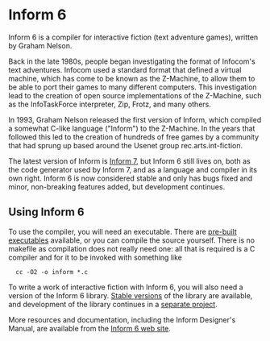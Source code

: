 # Inform 6

Inform 6 is a compiler for interactive fiction (text adventure games), written by Graham Nelson.

Back in the late 1980s, people began investigating the format of Infocom's text adventures. Infocom used a standard format that defined a virtual machine, which has come to be known as the Z-Machine, to allow them to be able to port their games to many different computers. This investigation lead to the creation of open source implementations of the Z-Machine, such as the InfoTaskForce interpreter, Zip, Frotz, and many others.

In 1993, Graham Nelson released the first version of Inform, which compiled a somewhat C-like language ("Inform") to the Z-Machine. In the years that followed this led to the creation of hundreds of free games by a community that had sprung up based around the Usenet group rec.arts.int-fiction.

The latest version of Inform is [Inform 7](http://inform7.com/), but Inform 6 still lives on, both as the code generator used by Inform 7, and as a language and compiler in its own right. Inform 6 is now considered stable and only has bugs fixed and minor, non-breaking features added, but development continues.

## Using Inform 6

To use the compiler, you will need an executable. There are [pre-built executables](https://ifarchive.org/indexes/if-archive/infocom/compilers/inform6/executables/) available, or you can compile the source yourself. There is no makefile as compilation does not really need one: all that is required is a C compiler and for it to be invoked with something like

      cc -O2 -o inform *.c
      
To write a work of interactive fiction with Inform 6, you will also need a version of the Inform 6 library. [Stable versions](https://ifarchive.org/indexes/if-archive/infocom/compilers/inform6/library/) of the library are available, and development of the library continues in a [separate project](https://gitlab.com/DavidGriffith/inform6lib).

More resources and documentation, including the Inform Designer's Manual, are available from the [Inform 6 web site](https://www.inform-fiction.org/).
